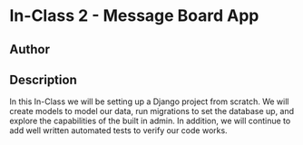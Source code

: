 # In-Class 2 - Message Board App

## Author



## Description

In this In-Class we will be setting up a Django project from scratch.
We will create models to model our data, run migrations to set the database up,
and explore the capabilities of the built in admin. In addition, we will
continue to add well written automated tests to verify our code works.

